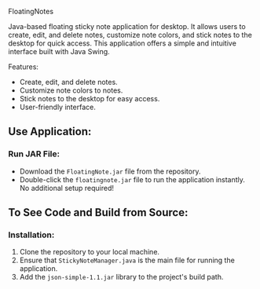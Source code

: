 FloatingNotes

Java-based floating sticky note application for desktop. It allows users to create, edit, and delete notes, customize note colors, and stick notes to the desktop for quick access. This application offers a simple and intuitive interface built with Java Swing.

Features:
- Create, edit, and delete notes.
- Customize note colors to notes.
- Stick notes to the desktop for easy access.
- User-friendly interface.

## Use Application:

### Run JAR File:
- Download the `FloatingNote.jar` file from the repository.
- Double-click the `floatingnote.jar` file to run the application instantly. No additional setup required!

## To See Code and Build from Source:

### Installation:
1. Clone the repository to your local machine.
2. Ensure that `StickyNoteManager.java` is the main file for running the application.
3. Add the `json-simple-1.1.jar` library to the project's build path.



